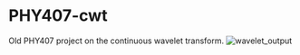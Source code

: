 # PHY407-cwt
Old PHY407 project on the continuous wavelet transform.
![wavelet_output](https://github.com/emilychallice/PHY407-cwt/assets/72890369/3bcf0808-c823-4400-8f01-02fb2d7e067e)
